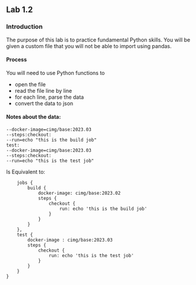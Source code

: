 ## Lab 1.2

### Introduction
The purpose of this lab is to practice fundamental Python skills. You will be given a custom file that you will not be able to import using pandas. 

#### Process
You will need to use Python functions to     
- open the file
- read the file line by line 
- for each line, parse the data    
- convert the data to json

#### Notes about the data: 

```jobs:build:
--docker-image=cimg/base:2023.03
--steps:checkout:
--run=echo "this is the build job"
test:
--docker-image=cimg/base:2023.03 
--steps:checkout:
--run=echo "this is the test job" 
```
Is Equivalent to: 
```{
    jobs {
        build {
            docker-image: cimg/base:2023.02
            steps {
                checkout {
                    run: echo 'this is the build job'
                }
            }
        }
    },
    test {
        docker-image : cimg/base:2023.03
        steps {
            checkout {
                run: echo 'this is the test job'
            }
        }
    }
} 
```